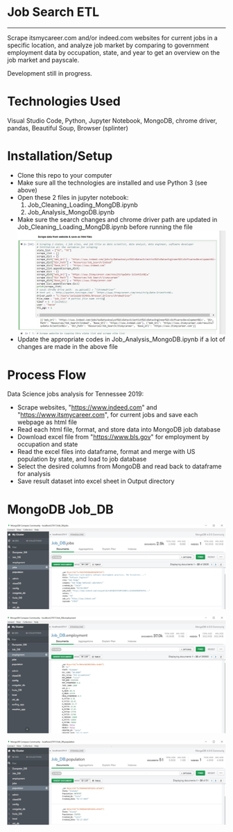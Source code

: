 # Job Search ETL
-----
Scrape itsmycareer.com and/or indeed.com websites for current jobs in a specific location, and analyze job market by comparing to government employment data by occupation, state, and year to get an overview on the job market and payscale. 

Development still in progress.
 
# Technologies Used
Visual Studio Code, Python, Jupyter Notebook, MongoDB, chrome driver, pandas, Beautiful Soup, Browser (splinter) 

# Installation/Setup
* Clone this repo to your computer
* Make sure all the technologies are installed and use Python 3 (see above)
* Open these 2 files in jupyter notebook:
  1) Job_Cleaning_Loading_MongDB.ipynb
  2) Job_Analysis_MongoDB.ipynb
* Make sure the search changes and chrome driver path are updated in Job_Cleaning_Loading_MongDB.ipynb before running the file
![Setup.JPG](Images/Setup.JPG)
* Update the appropriate codes in Job_Analysis_MongoDB.ipynb if a lot of changes are made in the above file

# Process Flow
Data Science jobs analysis for Tennessee 2019: 

* Scrape websites, "https://www.indeed.com" and "https://www.itsmycareer.com", for current jobs and save each webpage as html file
* Read each html file, format, and store data into MongoDB job database
* Download excel file from "https://www.bls.gov" for employment by occupation and state
* Read the excel files into dataframe, format and merge with US population by state, and load to job database
* Select the desired columns from MongoDB and read back to dataframe for analysis
* Save result dataset into excel sheet in Output directory

# MongoDB Job_DB
![Jobs.JPG](Images/Jobs.JPG)

![Employment.JPG](Images/Employment.JPG)

![Population.JPG](Images/Population.JPG)




